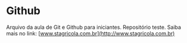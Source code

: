 # Github  
Arquivo da aula de Git e Github para iniciantes.
Repositório teste.
Saiba mais no link: [www.stagricola.com.br](http://www.stagricola.com.br)